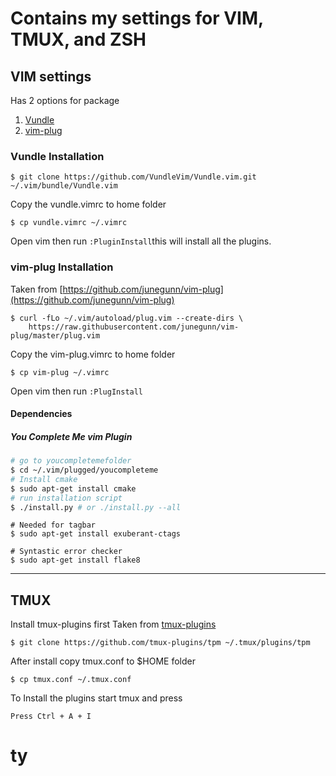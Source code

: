 # Contains my settings for VIM, TMUX, and ZSH

## VIM settings
Has 2 options for package

1. [Vundle](https://github.com/VundleVim/Vundle.vim)
2. [vim-plug](https://github.com/junegunn/vim-plug)

### Vundle Installation

` $ git clone https://github.com/VundleVim/Vundle.vim.git ~/.vim/bundle/Vundle.vim `

Copy the vundle.vimrc to home folder

` $ cp vundle.vimrc ~/.vimrc `

Open vim then run ` :PluginInstall `this will install all the plugins.


### vim-plug Installation
Taken from [https://github.com/junegunn/vim-plug](https://github.com/junegunn/vim-plug)


```
$ curl -fLo ~/.vim/autoload/plug.vim --create-dirs \
    https://raw.githubusercontent.com/junegunn/vim-plug/master/plug.vim
```


Copy the vim-plug.vimrc to home folder

` $ cp vim-plug ~/.vimrc `

Open vim then run ` :PlugInstall `

#### Dependencies

##### You Complete Me vim Plugin

```bash
# go to youcompletemefolder
$ cd ~/.vim/plugged/youcompleteme
# Install cmake
$ sudo apt-get install cmake
# run installation script
$ ./install.py # or ./install.py --all 
```

```
# Needed for tagbar
$ sudo apt-get install exuberant-ctags

# Syntastic error checker
$ sudo apt-get install flake8

```

------------------------------------

## TMUX
Install tmux-plugins first
Taken from [tmux-plugins](https://github.com/tmux-plugins/tpm)

`$ git clone https://github.com/tmux-plugins/tpm ~/.tmux/plugins/tpm`

After install copy tmux.conf to $HOME folder

`$ cp tmux.conf ~/.tmux.conf`

To Install the plugins start tmux and press

`Press Ctrl + A + I` 

ty
=======
